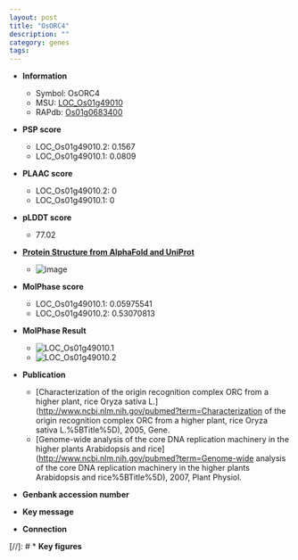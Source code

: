 ```yaml
---
layout: post
title: "OsORC4"
description: ""
category: genes
tags: 
---
```


* **Information**  
    + Symbol: OsORC4  
    + MSU: [LOC_Os01g49010](http://rice.plantbiology.msu.edu/cgi-bin/ORF_infopage.cgi?orf=LOC_Os01g49010)  
    + RAPdb: [Os01g0683400](http://rapdb.dna.affrc.go.jp/viewer/gbrowse_details/irgsp1?name=Os01g0683400)  

* **PSP score**  
    + LOC_Os01g49010.2: 0.1567 
    + LOC_Os01g49010.1: 0.0809 

* **PLAAC score**  
    + LOC_Os01g49010.2: 0 
    + LOC_Os01g49010.1: 0 

* **pLDDT score**
    + 77.02

* **[Protein Structure from AlphaFold and UniProt](https://www.uniprot.org/uniprotkb/Q5N8Q4/entry#structure)**
    + ![image](https://ricepsp.github.io/images/Q5/AF-Q5N8Q4-F1.png)

* **MolPhase score**
    + LOC_Os01g49010.1: 0.05975541
    + LOC_Os01g49010.2: 0.53070813

* **MolPhase Result**
    + ![LOC_Os01g49010.1](https://304243504.github.io/Pictures/LOC_Os01g/LOC_Os01g49010.1.png)
    + ![LOC_Os01g49010.2](https://304243504.github.io/Pictures/LOC_Os01g/LOC_Os01g49010.2.png)

* **Publication**  
    + [Characterization of the origin recognition complex ORC from a higher plant, rice Oryza sativa L.](http://www.ncbi.nlm.nih.gov/pubmed?term=Characterization of the origin recognition complex ORC from a higher plant, rice Oryza sativa L.%5BTitle%5D), 2005, Gene.
    + [Genome-wide analysis of the core DNA replication machinery in the higher plants Arabidopsis and rice](http://www.ncbi.nlm.nih.gov/pubmed?term=Genome-wide analysis of the core DNA replication machinery in the higher plants Arabidopsis and rice%5BTitle%5D), 2007, Plant Physiol.

* **Genbank accession number**  

* **Key message**  

* **Connection**  

[//]: # * **Key figures**  


